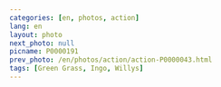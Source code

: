 ```yaml
---
categories: [en, photos, action]
lang: en
layout: photo
next_photo: null
picname: P0000191
prev_photo: /en/photos/action/action-P0000043.html
tags: [Green Grass, Ingo, Willys]
---
```

